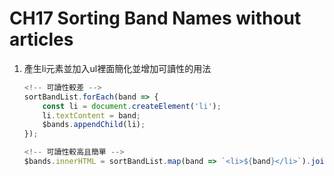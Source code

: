 **CH17 Sorting Band Names without articles**
=============

1. 產生li元素並加入ul裡面簡化並增加可讀性的用法
    ```javascript
    <!-- 可讀性較差 -->
    sortBandList.forEach(band => {
        const li = document.createElement('li');
        li.textContent = band;
        $bands.appendChild(li);
    });    
    ```

    ```javascript
    <!-- 可讀性較高且簡單 -->
    $bands.innerHTML = sortBandList.map(band => `<li>${band}</li>`).join('');
    ```    
